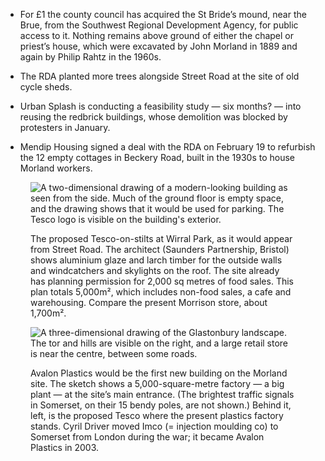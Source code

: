 - For £1 the county council has acquired the St Bride’s mound, near the
  Brue, from the Southwest Regional Development Agency, for public access
  to it. Nothing remains above ground of either the chapel or priest’s
  house, which were excavated by John Morland in 1889 and again by Philip
  Rahtz in the 1960s.

- The RDA planted more trees alongside Street Road at the site of old
  cycle sheds.

- Urban Splash is conducting a feasibility study — six months? — into
  reusing the redbrick buildings, whose demolition was blocked by
  protesters in January.

- Mendip Housing signed a deal with the RDA on February 19 to refurbish
  the 12 empty cottages in Beckery Road, built in the 1930s to house
  Morland workers.

<figure>
<img src="../morland-tesco-from-south.jpg" alt="A two-dimensional drawing of a modern-looking building as seen from the side. Much of the ground floor is empty space, and the drawing shows that it would be used for parking. The Tesco logo is visible on the building's exterior.">
<figcaption>

The proposed Tesco-on-stilts at Wirral Park, as it would appear from
Street Road. The architect (Saunders Partnership, Bristol) shows
aluminium glaze and larch timber for the outside walls and windcatchers
and skylights on the roof. The site already has planning permission for
2,000 sq metres of food sales. This plan totals 5,000m², which includes
non-food sales, a cafe and warehousing. Compare the present Morrison
store, about 1,700m².

</figcaption>
</figure>

<figure>
<img src="../morland-avplastix.jpg" alt="A three-dimensional drawing of the Glastonbury landscape. The tor and hills are visible on the right, and a large retail store is near the centre, between some roads.">
<figcaption>

Avalon Plastics would be the first new building on the Morland site. The
sketch shows a 5,000-square-metre factory — a big plant — at the site’s
main entrance. (The brightest traffic signals in Somerset, on their 15
bendy poles, are not shown.) Behind it, left, is the proposed Tesco
where the present plastics factory stands. Cyril Driver moved Imco (=
injection moulding co) to Somerset from London during the war; it became
Avalon Plastics in 2003.

</figcaption>
</figure>
